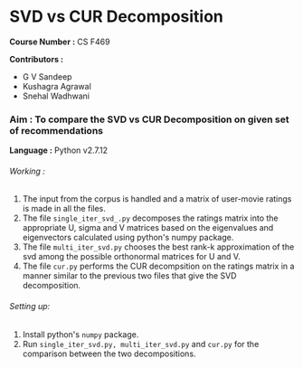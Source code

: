 <h1>SVD vs CUR Decomposition</h1>

<b>Course Number :</b> CS F469

<b>Contributors : </b>
<ul>
<li>G V Sandeep</li>
<li>Kushagra Agrawal</li>
<li>Snehal Wadhwani</li>
</ul>

<h3><b>Aim :</b> To compare the SVD vs CUR Decomposition on given set of recommendations</h3>

<b>Language :</b> Python v2.7.12
<h6>Working :</h6>
<ol>
<li>The input from the corpus is handled and a matrix of user-movie ratings is made in all the files.</li>
<li>The file <code>single_iter_svd_.py</code> decomposes the ratings matrix into the appropriate U, sigma and V matrices based on the eigenvalues and eigenvectors calculated using python's numpy package.</li>
<li>The file <code>multi_iter_svd.py</code> chooses the best rank-k approximation of the svd among the possible orthonormal matrices for U and V. </li>
<li>The file <code>cur.py</code> performs the CUR decompsition on the ratings matrix in a manner similar to the previous two files that give the SVD decomposition.</li>
</ol>

<h6>Setting up:</h6>
<ol>
<li> Install python's <code>numpy</code> package. </li>
<li> Run <code>single_iter_svd.py, multi_iter_svd.py</code> and <code>cur.py</code> for the comparison between the two decompositions.
</ol>
